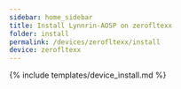 ```yaml
---
sidebar: home_sidebar
title: Install Lynnrin-AOSP on zerofltexx
folder: install
permalink: /devices/zerofltexx/install
device: zerofltexx
---
```

{% include templates/device_install.md %}

